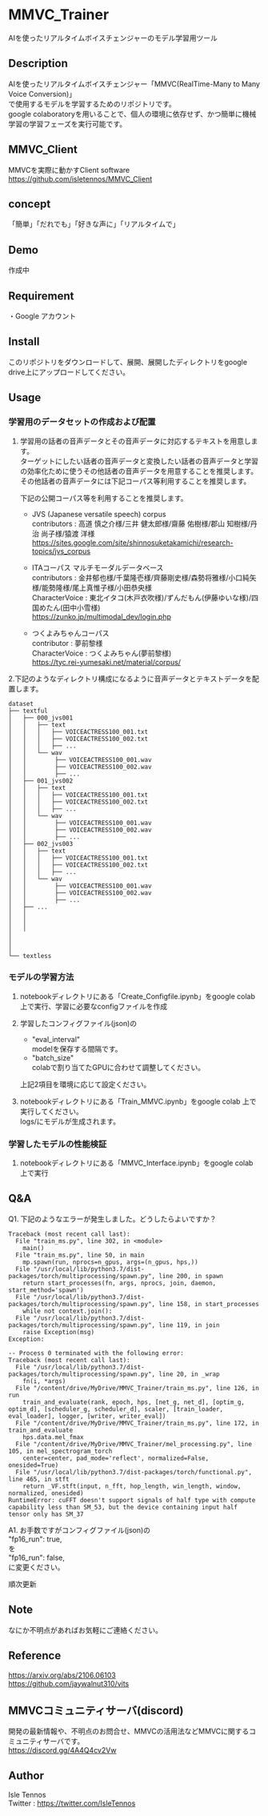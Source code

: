 MMVC_Trainer
====

AIを使ったリアルタイムボイスチェンジャーのモデル学習用ツール

## Description
AIを使ったリアルタイムボイスチェンジャー「MMVC(RealTime-Many to Many Voice Conversion)」  
で使用するモデルを学習するためのリポジトリです。  
google colaboratoryを用いることで、個人の環境に依存せず、かつ簡単に機械学習の学習フェーズを実行可能です。  
## MMVC_Client
MMVCを実際に動かすClient software  
https://github.com/isletennos/MMVC_Client
## concept
「簡単」「だれでも」「好きな声に」「リアルタイムで」
## Demo
作成中
## Requirement
・Google アカウント
## Install
このリポジトリをダウンロードして、展開、展開したディレクトリをgoogle drive上にアップロードしてください。
## Usage
### 学習用のデータセットの作成および配置
1. 学習用の話者の音声データとその音声データに対応するテキストを用意します。  
    ターゲットにしたい話者の音声データと変換したい話者の音声データと学習の効率化ために使うその他話者の音声データを用意することを推奨します。  
    その他話者の音声データには下記コーパス等利用することを推奨します。  
    
    
    下記の公開コーパス等を利用することを推奨します。
    - JVS (Japanese versatile speech) corpus  
      contributors : 高道 慎之介様/三井 健太郎様/齋藤 佑樹様/郡山 知樹様/丹治 尚子様/猿渡 洋様  
      https://sites.google.com/site/shinnosuketakamichi/research-topics/jvs_corpus  


   	- ITAコーパス マルチモーダルデータベース  
      contributors : 金井郁也様/千葉隆壱様/齊藤剛史様/森勢将雅様/小口純矢様/能勢隆様/尾上真惟子様/小田恭央様  
      CharacterVoice : 東北イタコ(木戸衣吹様)/ずんだもん(伊藤ゆいな様)/四国めたん(田中小雪様)  
      https://zunko.jp/multimodal_dev/login.php  
      
   	- つくよみちゃんコーパス  
      contributor : 夢前黎様  
      CharacterVoice : つくよみちゃん(夢前黎様)  
      https://tyc.rei-yumesaki.net/material/corpus/  

2.下記のようなディレクトリ構成になるように音声データとテキストデータを配置します。
```
dataset
├── textful
│   ├── 000_jvs001
│   │   ├── text
│   │   │   ├── VOICEACTRESS100_001.txt
│   │   │   ├── VOICEACTRESS100_002.txt
│   │   │   ├── ...
│   │   └── wav
│   │        ├── VOICEACTRESS100_001.wav
│   │        ├── VOICEACTRESS100_002.wav
│   │        ├── ...
│   ├── 001_jvs002
│   │   ├── text
│   │   │   ├── VOICEACTRESS100_001.txt
│   │   │   ├── VOICEACTRESS100_002.txt
│   │   │   ├── ...
│   │   └── wav
│   │        ├── VOICEACTRESS100_001.wav
│   │        ├── VOICEACTRESS100_002.wav
│   │        ├── ...
│   ├── 002_jvs003
│   │   ├── text
│   │   │   ├── VOICEACTRESS100_001.txt
│   │   │   ├── VOICEACTRESS100_002.txt
│   │   │   ├── ...
│   │   └── wav
│   │        ├── VOICEACTRESS100_001.wav
│   │        ├── VOICEACTRESS100_002.wav
│   │        ├── ...
│   ├── ...
│   │        
│   │        
│   │        
│ 
│ 
│ 
└── textless
```
### モデルの学習方法
1. notebookディレクトリにある「Create_Configfile.ipynb」をgoogle colab 上で実行、学習に必要なconfigファイルを作成
2. 学習したコンフィグファイル(json)の
 
      - "eval_interval"   
        modelを保存する間隔です。
      - "batch_size"   
        colabで割り当てたGPUに合わせて調整してください。

    上記2項目を環境に応じて設定ください。

3. notebookディレクトリにある「Train_MMVC.ipynb」をgoogle colab 上で実行してください。  
    logs/にモデルが生成されます。
### 学習したモデルの性能検証
1. notebookディレクトリにある「MMVC_Interface.ipynb」をgoogle colab 上で実行
## Q&A
Q1. 下記のようなエラーが発生しました。どうしたらよいですか？  
```
Traceback (most recent call last):
  File "train_ms.py", line 302, in <module>
    main()
  File "train_ms.py", line 50, in main
    mp.spawn(run, nprocs=n_gpus, args=(n_gpus, hps,))
  File "/usr/local/lib/python3.7/dist-packages/torch/multiprocessing/spawn.py", line 200, in spawn
    return start_processes(fn, args, nprocs, join, daemon, start_method='spawn')
  File "/usr/local/lib/python3.7/dist-packages/torch/multiprocessing/spawn.py", line 158, in start_processes
    while not context.join():
  File "/usr/local/lib/python3.7/dist-packages/torch/multiprocessing/spawn.py", line 119, in join
    raise Exception(msg)
Exception: 

-- Process 0 terminated with the following error:
Traceback (most recent call last):
  File "/usr/local/lib/python3.7/dist-packages/torch/multiprocessing/spawn.py", line 20, in _wrap
    fn(i, *args)
  File "/content/drive/MyDrive/MMVC_Trainer/train_ms.py", line 126, in run
    train_and_evaluate(rank, epoch, hps, [net_g, net_d], [optim_g, optim_d], [scheduler_g, scheduler_d], scaler, [train_loader, eval_loader], logger, [writer, writer_eval])
  File "/content/drive/MyDrive/MMVC_Trainer/train_ms.py", line 172, in train_and_evaluate
    hps.data.mel_fmax
  File "/content/drive/MyDrive/MMVC_Trainer/mel_processing.py", line 105, in mel_spectrogram_torch
    center=center, pad_mode='reflect', normalized=False, onesided=True)
  File "/usr/local/lib/python3.7/dist-packages/torch/functional.py", line 465, in stft
    return _VF.stft(input, n_fft, hop_length, win_length, window, normalized, onesided)
RuntimeError: cuFFT doesn't support signals of half type with compute capability less than SM_53, but the device containing input half tensor only has SM_37
```
A1. お手数ですがコンフィグファイル(json)の  
"fp16_run": true,  
を  
"fp16_run": false,  
に変更ください。


順次更新
## Note
なにか不明点があればお気軽にご連絡ください。
## Reference
https://arxiv.org/abs/2106.06103  
https://github.com/jaywalnut310/vits

## MMVCコミュニティサーバ(discord)
開発の最新情報や、不明点のお問合せ、MMVCの活用法などMMVCに関するコミュニティサーバです。  
https://discord.gg/4A4Q4cv2Vw
## Author
Isle Tennos  
Twitter : https://twitter.com/IsleTennos

